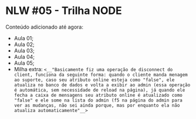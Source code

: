 # NLW #05 - Trilha NODE

Conteúdo adicionado até agora:
- Aula 01;
- Aula 02;
- Aula 03;
- Aula 04;
- Aula 05;
- Milha extra: 
`<__"Basicamente fiz uma operação de disconnect do client, funciona da seguinte forma: quando o cliente manda menagem ao suporte, caso seu atributo online esteja como "false", ele atualiza no banco de dados e volta a exibir ao admin (essa operação é automática, sem necessidade de reload na página), já quando ele fecha a caixa de mensagens seu atributo online é atualizado como "false" e ele some na lista do admin (f5 na página do admin para ver as mudanças, não sei ainda porque, mas por enquanto ela não atualiza automaticamente"__>`
